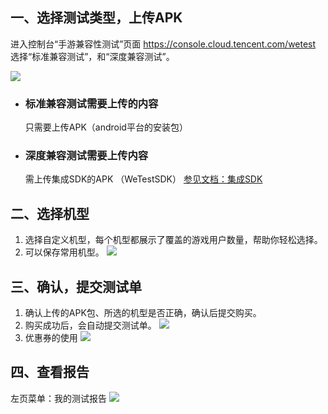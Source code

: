 ## 一、选择测试类型，上传APK
进入控制台“手游兼容性测试”页面
https://console.cloud.tencent.com/wetest
选择“标准兼容测试”，和“深度兼容测试”。

![](//mccdn.qcloud.com/static/img/c4b3be38e2d130416a9fcadc43fb258c/image.png)
- ### 标准兼容测试需要上传的内容

	只需要上传APK（android平台的安装包）

- ### 深度兼容测试需要上传内容

	需上传集成SDK的APK （WeTestSDK） [参见文档：集成SDK](http://cloud.tencent.com/doc/product/369/%E9%9B%86%E6%88%90SDK)


## 二、选择机型

1. 选择自定义机型，每个机型都展示了覆盖的游戏用户数量，帮助你轻松选择。
2. 可以保存常用机型。
![](//mccdn.qcloud.com/static/img/bb424ef9d9fe984729d33eb7139a8bc5/image.png)
	
## 	三、确认，提交测试单

1. 确认上传的APK包、所选的机型是否正确，确认后提交购买。
2. 购买成功后，会自动提交测试单。
![](//mccdn.qcloud.com/static/img/7c804f6e5ba1b385ef91b2bb2339a762/image.png)
3. 优惠券的使用
![](//mccdn.qcloud.com/static/img/fd8cce05813333e7736f89288d5a9786/image.png)

## 四、查看报告
左页菜单：我的测试报告
![](//mccdn.qcloud.com/static/img/5048ad0ead38beedfe97873f68a31e09/image.png)

	
